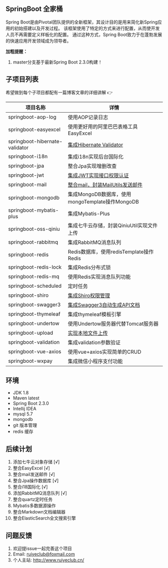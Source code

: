 ## SpringBoot 全家桶

Spring Boot是由Pivotal团队提供的全新框架，其设计目的是用来简化新Spring应用的初始搭建以及开发过程。
该框架使用了特定的方式来进行配置，从而使开发人员不再需要定义样板化的配置。
通过这种方式，Spring Boot致力于在蓬勃发展的快速应用开发领域成为领导者。

**加粗提醒：**

1. master分支基于最新Spring Boot 2.3.0构建！

## 子项目列表

希望做到每个子项目都配有一篇博客文章的详细讲解 :point_right:

项目名称                               | 详情
--------------------------------------|------------------------------------------------------------------------------------------
springboot-aop-log                    | 使用AOP记录日志
springboot-easyexcel                  | 使用更好用的阿里巴巴表格工具EasyExcel
springboot-hibernate-validator        | [集成Hibernate Validator](https://www.cnblogs.com/ruiyeclub/p/13141467.html)
springboot-i18n                       | 集成i18n实现后台国际化
springboot-jpa                        | 整合Jpa实现增删改查
springboot-jwt                        | [集成JWT实现接口权限认证](https://www.cnblogs.com/ruiyeclub/p/12951145.html)
springboot-mail                       | [整合mail，封装MailUtils发送邮件](https://www.cnblogs.com/ruiyeclub/p/13394493.html)
springboot-mongodb                    | 集成MongoDB数据库，使用mongoTemplate操作MongoDB
springboot-mybatis-plus               | 集成Mybatis-Plus
springboot-oss-qiniu                  | 集成七牛云存储，封装QiniuUtil实现文件上传
springboot-rabbitmq                   | 集成RabbitMQ消息队列
springboot-redis                      | Redis数据库，使用redisTemplate操作Redis
springboot-redis-lock                 | 集成Redis分布式锁
springboot-redis-mq                   | 使用Redis实现消息队列功能
springboot-scheduled                  | 定时任务
springboot-shiro                      | [集成Shiro权限管理](https://www.cnblogs.com/ruiyeclub/p/12469920.html)
springboot-swagger3                   | [集成Swagger3自动生成API文档](https://www.cnblogs.com/ruiyeclub/p/13334826.html)
springboot-thymeleaf                  | 集成thymeleaf模板引擎
springboot-undertow                   | 使用Undertow服务器代替Tomcat服务器
springboot-upload                     | [实现本地文件上传](https://www.cnblogs.com/ruiyeclub/p/12732154.html)
springboot-validation                 | 集成validation参数验证
springboot-vue-axios                  | 使用vue+axios实现简单的CRUD
springboot-wxpay                      | 集成微信小程序支付功能

## 环境

* JDK 1.8
* Maven latest
* Spring Boot 2.3.0
* Intellij IDEA
* mysql 5.7
* mongodb
* git 版本管理
* redis 缓存

## 后续计划

1. 添加七牛云对象存储 [√]
2. 整合EasyExcel [√]
3. 整合mail发送邮件 [√]
4. 整合Jpa操作数据库 [√]
5. 整合i18国际化 [√]
6. 添加RabbitMQ消息队列 [√]
7. 整合quartz定时任务
8. Mybatis多数据源操作
9. 整合Markdown文档编辑器
10. 整合ElasticSearch全文搜索引擎


## 问题反馈

1. 欢迎提issue一起完善这个项目
2. Email: ruiyeclub@foxmail.com
3. 个人主站: http://www.ruiyeclub.cn/